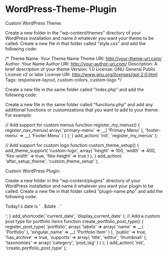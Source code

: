 # WordPress-Theme-Plugin
Custom WordPress Theme:

Create a new folder in the "wp-content/themes" directory of your WordPress installation and name it whatever you want your theme to be called.
Create a new file in that folder called "style.css" and add the following code:

/*
Theme Name: Your Theme Name
Theme URI: http://your-theme-uri.com/
Author: Your Name
Author URI: http://your-author-uri.com/
Description: A brief description of your theme
Version: 1.0
License: GNU General Public License v2 or later
License URI: http://www.gnu.org/licenses/gpl-2.0.html
Tags: responsive-layout, custom-colors, custom-logo
*/


Create a new file in the same folder called "index.php" and add the following code:

<?php get_header(); ?>
<main>
  <!-- Your main content goes here -->
</main>
<?php get_footer(); ?>


Create a new file in the same folder called "functions.php" and add any additional functions or customizations that you want to add to your theme. For example:


// Add support for custom menus
function register_my_menus() {
  register_nav_menus(
    array(
      'primary-menu' => __( 'Primary Menu' ),
      'footer-menu' => __( 'Footer Menu' )
    )
  );
}
add_action( 'init', 'register_my_menus' );

// Add support for custom logo
function custom_theme_setup() {
  add_theme_support( 'custom-logo', array(
    'height'      => 100,
    'width'       => 400,
    'flex-width'  => true,
    'flex-height' => true
  ) );
}
add_action( 'after_setup_theme', 'custom_theme_setup' );


Custom WordPress Plugin:

Create a new folder in the "wp-content/plugins" directory of your WordPress installation and name it whatever you want your plugin to be called.
Create a new file in that folder called "plugin-name.php" and add the following code:


<?php
/**
 * Plugin Name: Plugin Name
 * Plugin URI: http://your-plugin-uri.com/
 * Description: A brief description of your plugin
 * Version: 1.0
 * Author: Your Name
 * Author URI: http://your-author-uri.com/
 * License: GPL2
 */

// Your plugin code goes here


Add any additional functions or customizations that you want to add to your plugin. For example:

// Add a shortcode for displaying the current date
function display_current_date() {
  $date = date( 'F j, Y' );
  return '<p>Today\'s date is ' . $date . '</p>';
}
add_shortcode( 'current_date', 'display_current_date' );

// Add a custom post type for portfolio items
function create_portfolio_post_type() {
  register_post_type( 'portfolio',
    array(
      'labels' => array(
        'name' => __( 'Portfolio' ),
        'singular_name' => __( 'Portfolio Item' )
      ),
      'public' => true,
      'has_archive' => true,
      'supports' => array( 'title', 'editor', 'thumbnail' ),
      'taxonomies' => array( 'category', 'post_tag' )
    )
  );
}
add_action( 'init', 'create_portfolio_post_type' );


